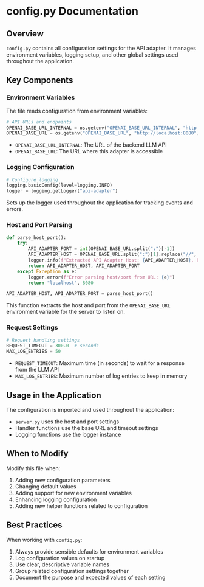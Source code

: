 # config.py Documentation

## Overview

`config.py` contains all configuration settings for the API adapter. It manages environment variables, logging setup, and other global settings used throughout the application.

## Key Components

### Environment Variables

The file reads configuration from environment variables:

```python
# API URLs and endpoints
OPENAI_BASE_URL_INTERNAL = os.getenv("OPENAI_BASE_URL_INTERNAL", "http://localhost:8000")
OPENAI_BASE_URL = os.getenv("OPENAI_BASE_URL", "http://localhost:8080")
```

- `OPENAI_BASE_URL_INTERNAL`: The URL of the backend LLM API
- `OPENAI_BASE_URL`: The URL where this adapter is accessible

### Logging Configuration

```python
# Configure logging
logging.basicConfig(level=logging.INFO)
logger = logging.getLogger("api-adapter")
```

Sets up the logger used throughout the application for tracking events and errors.

### Host and Port Parsing

```python
def parse_host_port():
    try:
        API_ADAPTER_PORT = int(OPENAI_BASE_URL.split(":")[-1])
        API_ADAPTER_HOST = OPENAI_BASE_URL.split(":")[1].replace("//", "")
        logger.info(f"Extracted API Adapter Host: {API_ADAPTER_HOST}, Port: {API_ADAPTER_PORT}")
        return API_ADAPTER_HOST, API_ADAPTER_PORT
    except Exception as e:
        logger.error(f"Error parsing host/port from URL: {e}")
        return "localhost", 8080

API_ADAPTER_HOST, API_ADAPTER_PORT = parse_host_port()
```

This function extracts the host and port from the `OPENAI_BASE_URL` environment variable for the server to listen on.

### Request Settings

```python
# Request handling settings
REQUEST_TIMEOUT = 300.0  # seconds
MAX_LOG_ENTRIES = 50
```

- `REQUEST_TIMEOUT`: Maximum time (in seconds) to wait for a response from the LLM API
- `MAX_LOG_ENTRIES`: Maximum number of log entries to keep in memory

## Usage in the Application

The configuration is imported and used throughout the application:

- `server.py` uses the host and port settings
- Handler functions use the base URL and timeout settings
- Logging functions use the logger instance

## When to Modify

Modify this file when:

1. Adding new configuration parameters
2. Changing default values
3. Adding support for new environment variables
4. Enhancing logging configuration
5. Adding new helper functions related to configuration

## Best Practices

When working with `config.py`:

1. Always provide sensible defaults for environment variables
2. Log configuration values on startup
3. Use clear, descriptive variable names
4. Group related configuration settings together
5. Document the purpose and expected values of each setting